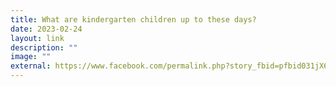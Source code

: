```yaml
---
title: What are kindergarten children up to these days?
date: 2023-02-24
layout: link
description: ""
image: ""
external: https://www.facebook.com/permalink.php?story_fbid=pfbid031jX6FqbUCmz2ruhbzF4n5Me5K3NnnsP9PwFRnnifVENoVAXJNgwhupw4qj6eDNqLl&id=100063501596910&__cft__[0]=AZU_3gzy4EqsOdOZCZeCWFL5meiHwHrAzXaaa8lB-1E1F3c9iL69-C90mK3_fmGVVv0JhD2NDjptFip5pV5d6Vi0LSE7FRipjSW_ubCJn-Jk3-6RxnTmeu42u5UroXfT_o6xA756glhzQ49C-_LIpvjog58wV-NManE9MKolTVXPXf066fBLuQKd2D0CBn_72rHI85BiKvEvtXQ4y9weg2PA&__tn__=%2CO%2CP-R
---
```

